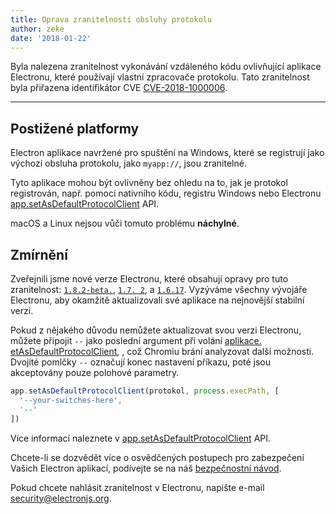```yaml
---
title: Oprava zranitelnosti obsluhy protokolu
author: zeke
date: '2018-01-22'
---
```


Byla nalezena zranitelnost vykonávání vzdáleného kódu ovlivňující aplikace Electronu, které používají vlastní zpracovače protokolu. Tato zranitelnost byla přiřazena identifikátor CVE [CVE-2018-1000006](https://cve.mitre.org/cgi-bin/cvename.cgi?name=CVE-2018-1000006).

---

## Postižené platformy

Electron aplikace navržené pro spuštění na Windows, které se registrují jako výchozí obsluha protokolu, jako `myapp://`, jsou zranitelné.

Tyto aplikace mohou být ovlivněny bez ohledu na to, jak je protokol registrován, např. pomocí nativního kódu, registru Windows nebo Electronu [app.setAsDefaultProtocolClient](https://electronjs.org/docs/api/app#appsetasdefaultprotocolclientprotocol-path-args-macos-windows) API.

macOS a Linux nejsou vůči tomuto problému **náchylné**.

## Zmírnění

Zveřejnili jsme nové verze Electronu, které obsahují opravy pro tuto zranitelnost: [`1.8.2-beta.`](https://github.com/electron/electron/releases/tag/v1.8.2-beta.5), [`1.7. 2`](https://github.com/electron/electron/releases/tag/v1.7.12), a [`1.6.17`](https://github.com/electron/electron/releases/tag/v2.6.17). Vyzýváme všechny vývojáře Electronu, aby okamžitě aktualizovali své aplikace na nejnovější stabilní verzi.

Pokud z nějakého důvodu nemůžete aktualizovat svou verzi Electronu, můžete připojit `--` jako poslední argument při volání [aplikace. etAsDefaultProtocolClient](https://electronjs.org/docs/api/app#appsetasdefaultprotocolclientprotocol-path-args-macos-windows), , což Chromiu brání analyzovat další možnosti. Dvojité pomlčky `--` označují konec nastavení příkazu, poté jsou akceptovány pouze polohové parametry.

```js
app.setAsDefaultProtocolClient(protokol, process.execPath, [
  '--your-switches-here',
  '--'
])
```

Více informací naleznete v [app.setAsDefaultProtocolClient](https://electronjs.org/docs/api/app#appsetasdefaultprotocolclientprotocol-path-args-macos-windows) API.

Chcete-li se dozvědět více o osvědčených postupech pro zabezpečení Vašich Electron aplikací, podívejte se na náš [bezpečnostní návod](https://electronjs.org/docs/tutorial/security).

Pokud chcete nahlásit zranitelnost v Electronu, napište e-mail security@electronjs.org.
